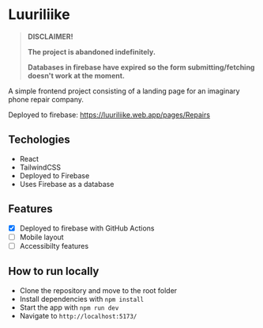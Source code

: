 # Luuriliike

> __DISCLAIMER!__
>
> __The project is abandoned indefinitely.__
> 
> __Databases in firebase have expired so the form submitting/fetching doesn't work at the moment.__

A simple frontend project consisting of a landing page for an imaginary phone repair company. 

Deployed to firebase: <https://luuriliike.web.app/pages/Repairs>

## Techologies

- React
- TailwindCSS
- Deployed to Firebase
- Uses Firebase as a database

## Features

- [x] Deployed to firebase with GitHub Actions
- [ ] Mobile layout
- [ ] Accessibilty features

## How to run locally

- Clone the repository and move to the root folder
- Install dependencies with `npm install`
- Start the app with `npm run dev`
- Navigate to `http://localhost:5173/`
